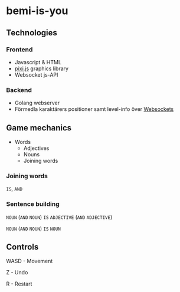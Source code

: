 # bemi-is-you

## Technologies

### Frontend

- Javascript & HTML
- [pixi.js](https://github.com/pixijs/pixi.js) graphics library
- Websocket js-API

### Backend

- Golang webserver
- Förmedla karaktärers positioner samt level-info över [Websockets](https://github.com/gorilla/websocket)

## Game mechanics

- Words
	- Adjectives
	- Nouns
	- Joining words

### Joining words

`IS`, `AND`

### Sentence building

`NOUN` (`AND` `NOUN`) `IS` `ADJECTIVE` (`AND` `ADJECTIVE`)

`NOUN` (`AND` `NOUN`) `IS` `NOUN`

## Controls

WASD - Movement

Z - Undo

R - Restart